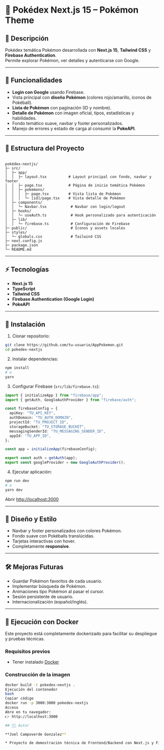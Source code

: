 # 🐾 Pokédex Next.js 15 – Pokémon Theme

## 🌟 Descripción
Pokédex temática Pokémon desarrollada con **Next.js 15**, **Tailwind CSS** y **Firebase Authentication**.  
Permite explorar Pokémon, ver detalles y autenticarse con Google.  

---

## 🚀 Funcionalidades

- **Login con Google** usando Firebase.  
- Vista principal con **diseño Pokémon** (colores rojo/amarillo, íconos de Pokéball).  
- **Lista de Pokémon** con paginación (ID y nombre).  
- **Detalle de Pokémon** con imagen oficial, tipos, estadísticas y habilidades.  
- Fondo temático suave, navbar y footer personalizados.  
- Manejo de errores y estado de carga al consumir la **PokeAPI**.  

---

## 📂 Estructura del Proyecto

```

pokédex-nextjs/
├─ src/
│  ├─ app/
│  │  ├─ layout.tsx          # Layout principal con fondo, navbar y footer
│  │  ├─ page.tsx            # Página de inicio temática Pokémon
│  │  ├─ pokemons/
│  │  │  ├─ page.tsx         # Vista lista de Pokémon
│  │  │  └─ [id]/page.tsx    # Vista detalle de Pokémon
│  ├─ components/
│  │  └─ Navbar.tsx           # Navbar con login/logout
│  ├─ hooks/
│  │  └─ useAuth.ts           # Hook personalizado para autenticación
│  ├─ lib/
│  │  └─ firebase.ts          # Configuración de Firebase
├─ public/                    # Íconos y assets locales
├─ styles/
│  └─ globals.css             # Tailwind CSS
├─ next.config.js
├─ package.json
└─ README.md

````

---

## ⚡ Tecnologías

- **Next.js 15**  
- **TypeScript**  
- **Tailwind CSS**  
- **Firebase Authentication (Google Login)**  
- **PokeAPI**  

---

## 🔧 Instalación

1. Clonar repositorio:

```bash
git clone https://github.com/tu-usuario/AppPokemon.git
cd pokedex-nextjs
````

2. Instalar dependencias:

```bash
npm install
# o
yarn
```

3. Configurar Firebase (`src/lib/firebase.ts`):

```ts
import { initializeApp } from "firebase/app";
import { getAuth, GoogleAuthProvider } from "firebase/auth";

const firebaseConfig = {
  apiKey: "TU_API_KEY",
  authDomain: "TU_AUTH_DOMAIN",
  projectId: "TU_PROJECT_ID",
  storageBucket: "TU_STORAGE_BUCKET",
  messagingSenderId: "TU_MESSAGING_SENDER_ID",
  appId: "TU_APP_ID",
};

const app = initializeApp(firebaseConfig);

export const auth = getAuth(app);
export const googleProvider = new GoogleAuthProvider();
```

4. Ejecutar aplicación:

```bash
npm run dev
# o
yarn dev
```

Abrir [http://localhost:3000](http://localhost:3000)

---

## 🎨 Diseño y Estilo

* Navbar y footer personalizados con colores Pokémon.
* Fondo suave con Pokéballs translúcidas.
* Tarjetas interactivas con hover.
* Completamente **responsive**.

---

## 🛠 Mejoras Futuras

* Guardar Pokémon favoritos de cada usuario.
* Implementar búsqueda de Pokémon.
* Animaciones tipo Pokémon al pasar el cursor.
* Sesión persistente de usuario.
* Internacionalización (español/inglés).

---

## 🐳 Ejecución con Docker

Este proyecto está completamente dockerizado para facilitar su despliegue y pruebas técnicas.

### Requisitos previos
- Tener instalado [Docker](https://www.docker.com/)

### Construcción de la imagen
```bash
docker build -t pokedex-nextjs .
Ejecución del contenedor
bash
Copiar código
docker run -p 3000:3000 pokedex-nextjs
Acceso
Abre en tu navegador:
👉 http://localhost:3000

## 👨‍💻 Autor

**Joel Campoverde Gonzalez**

* Proyecto de demostración técnica de Frontend/Backend con Next.js y Firebase

